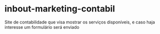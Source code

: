 # inbout-marketing-contabil
Site de contabilidade que visa mostrar os serviços disponíveis, e caso haja interesse um formulário  será enviado
